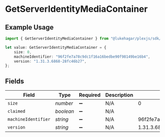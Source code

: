 # GetServerIdentityMediaContainer

## Example Usage

```typescript
import { GetServerIdentityMediaContainer } from "@lukehagar/plexjs/sdk/models/operations";

let value: GetServerIdentityMediaContainer = {
    size: 0,
    machineIdentifier: "96f2fe7a78c9dc1f16a16bedbe90f98149be16b4",
    version: "1.31.3.6868-28fc46b27",
};
```

## Fields

| Field                                    | Type                                     | Required                                 | Description                              | Example                                  |
| ---------------------------------------- | ---------------------------------------- | ---------------------------------------- | ---------------------------------------- | ---------------------------------------- |
| `size`                                   | *number*                                 | :heavy_minus_sign:                       | N/A                                      | 0                                        |
| `claimed`                                | *boolean*                                | :heavy_minus_sign:                       | N/A                                      |                                          |
| `machineIdentifier`                      | *string*                                 | :heavy_minus_sign:                       | N/A                                      | 96f2fe7a78c9dc1f16a16bedbe90f98149be16b4 |
| `version`                                | *string*                                 | :heavy_minus_sign:                       | N/A                                      | 1.31.3.6868-28fc46b27                    |